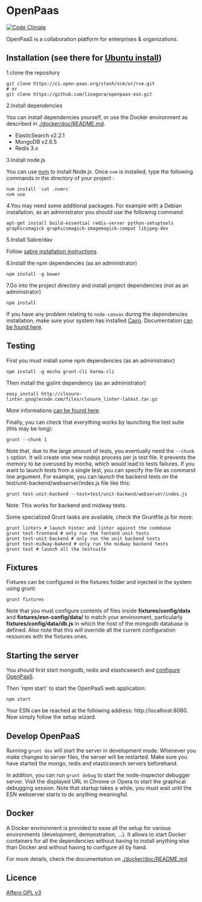 # OpenPaas

[![Code Climate](https://codeclimate.com/github/linagora/openpaas-esn/badges/gpa.svg)](https://codeclimate.com/github/linagora/openpaas-esn)

OpenPaaS is a collaboration platform for enterprises & organizations.

## Installation (see there for [Ubuntu install](https://github.com/linagora/openpaas-esn/blob/master/doc/install-ubuntu.md))

1.clone the repository

    git clone https://ci.open-paas.org/stash/scm/or/rse.git
    # or
    git clone https://github.com/linagora/openpaas-esn.git

2.Install dependencies

You can install dependencies yourself, or use the Docker environment as described in [./docker/doc/README.md](./docker/doc/README.md).

- ElasticSearch v2.2.1
- MongoDB v2.6.5
- Redis 3.x

3.Install node.js

You can use [nvm](https://github.com/creationix/nvm) to install Node.js. Once `nvm` is installed, type the following commands in the directory of your project :

```
nvm install `cat .nvmrc`
nvm use
```

4.You may need some additional packages. For example with a Debian installation, as an administrator you should use the following command:

    apt-get install build-essential redis-server python-setuptools graphicsmagick graphicsmagick-imagemagick-compat libjpeg-dev

5.Install Sabre/dav

Follow [sabre installation instructions](https://ci.open-paas.org/stash/projects/OR/repos/esn-sabre/browse/README.md).

6.Install the npm dependencies (as an administrator)

    npm install -g bower

7.Go into the project directory and install project dependencies (not as an administrator)

    npm install

If you have any problem relating to `node-canvas` during the dependencies installation,
make sure your system has installed [Cairo](http://cairographics.org/). Documentation [can be found here](https://github.com/Automattic/node-canvas).

## Testing

First you must install some npm dependencies (as an administrator)

    npm install -g mocha grunt-cli karma-cli

Then install the gjslint dependency (as an administrator)

    easy_install http://closure-linter.googlecode.com/files/closure_linter-latest.tar.gz

More informations [can be found here](https://developers.google.com/closure/utilities/docs/linter_howto).

Finally, you can check that everything works by launching the test suite (this may be long):

    grunt --chunk 1

Note that, due to the large amount of tests, you eventually need the `--chunk 1` option. It will create one new nodejs process per js test file. It prevents the memory to be overused by mocha, which would lead to tests failures.
If you want to launch tests from a single test, you can specify the file as command line argument.
For example, you can launch the backend tests on the test/unit-backend/webserver/index.js file like this:

    grunt test-unit-backend --test=test/unit-backend/webserver/index.js

Note: This works for backend and midway tests.

Some specialized Grunt tasks are available, check the Gruntfile.js for more:

    grunt linters # launch hinter and linter against the codebase
    grunt test-frontend # only run the fontend unit tests
    grunt test-unit-backend # only run the unit backend tests
    grunt test-midway-bakend # only run the midway backend tests
    grunt test # launch all the testsuite

## Fixtures

Fixtures can be configured in the fixtures folder and injected in the system using grunt:

    grunt fixtures

Note that you must configure contents of files inside **fixtures/config/data** and **fixtures/esn-config/data/** to match your environment, particularly **fixtures/config/data/db.js** in which the host of the mongodb database is defined. Also note that this will override all the current configuration resources with the fixtures ones.

## Starting the server

You should first start mongodb, redis and elasticsearch and [configure OpenPaaS](./doc/configuration.md).

Then 'npm start' to start the OpenPaaS web application:

    npm start


Your ESN can be reached at the following address: http://localhost:8080. Now simply follow the setup wizard.

## Develop OpenPaaS

Running `grunt dev` will start the server in development mode. Whenever you
make changes to server files, the server will be restarted. Make sure you have
started the mongo, redis and elasticsearch servers beforehand.

In addition, you can run `grunt debug` to start the node-inspector debugger
server. Visit the displayed URL in Chrome or Opera to start the graphical
debugging session. Note that startup takes a while, you must wait until the ESN
webserver starts to do anything meaningful.

## Docker

A Docker environment is provided to ease all the setup for various environments (development, demonstration, ...).
It allows to start Docker containers for all the dependencies without having to install anything else than Docker and without having to configure all by hand.

For more details, check the documentation on [./docker/doc/README.md](./docker/doc/README.md)

## Licence

[Affero GPL v3](http://www.gnu.org/licenses/agpl-3.0.html)
